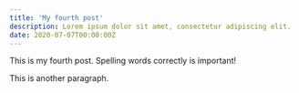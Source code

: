 ```yaml
---
title: 'My fourth post'
description: Lorem ipsum dolor sit amet, consectetur adipiscing elit.
date: 2020-07-07T00:00:00Z
---
```


This is my fourth post. Spelling words correctly is important!

This is another paragraph.

